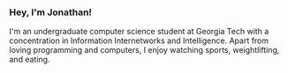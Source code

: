 ### Hey, I'm Jonathan!

I'm an undergraduate computer science student at Georgia Tech with a concentration in Information Internetworks and Intelligence. Apart from loving programming and computers, I enjoy watching sports, weightlifting, and eating.

<!--
**SleevedCables/SleevedCables** is a ✨ _special_ ✨ repository because its `README.md` (this file) appears on your GitHub profile.

Here are some ideas to get you started:

- 🔭 I’m currently working on ...
- 🌱 I’m currently learning ...
- 👯 I’m looking to collaborate on ...
- 🤔 I’m looking for help with ...
- 💬 Ask me about ...
- 📫 How to reach me: ...
- 😄 Pronouns: ...
- ⚡ Fun fact: ...
-->

